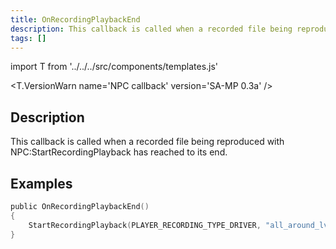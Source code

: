 ```yaml
---
title: OnRecordingPlaybackEnd
description: This callback is called when a recorded file being reproduced with NPCStartRecordingPlayback has reached to its end.
tags: []
---
```


import T from '../../../src/components/templates.js'

<T.VersionWarn name='NPC callback' version='SA-MP 0.3a' />

## Description

This callback is called when a recorded file being reproduced with NPC:StartRecordingPlayback has reached to its end.

## Examples

```c
public OnRecordingPlaybackEnd()
{
    StartRecordingPlayback(PLAYER_RECORDING_TYPE_DRIVER, "all_around_lv_bus"); //This would start the recorded file again once it finishes reproducing.
}
```
